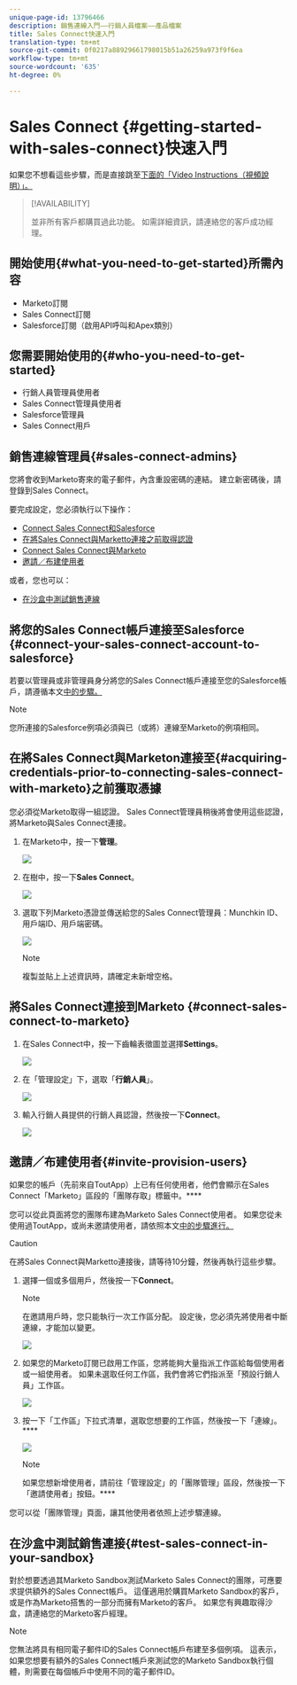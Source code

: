 ```yaml
---
unique-page-id: 13796466
description: 銷售連線入門——行銷人員檔案——產品檔案
title: Sales Connect快速入門
translation-type: tm+mt
source-git-commit: 0f0217a88929661798015b51a26259a973f9f6ea
workflow-type: tm+mt
source-wordcount: '635'
ht-degree: 0%

---
```



# Sales Connect {#getting-started-with-sales-connect}快速入門

如果您不想看這些步驟，而是直接跳至[下面的「Video Instructions（視頻說明）」。](#video)

>[!AVAILABILITY]
>
>並非所有客戶都購買過此功能。 如需詳細資訊，請連絡您的客戶成功經理。

## 開始使用{#what-you-need-to-get-started}所需內容

* Marketo訂閱
* Sales Connect訂閱
* Salesforce訂閱（啟用API呼叫和Apex類別）

## 您需要開始使用的{#who-you-need-to-get-started}

* 行銷人員管理員使用者
* Sales Connect管理員使用者
* Salesforce管理員
* Sales Connect用戶

## 銷售連線管理員{#sales-connect-admins}

您將會收到Marketo寄來的電子郵件，內含重設密碼的連結。 建立新密碼後，請登錄到Sales Connect。

要完成設定，您必須執行以下操作：

* [Connect Sales Connect和Salesforce](#sfdc)
* [在將Sales Connect與Marketto連接之前取得認證](#acquire)
* [Connect Sales Connect與Marketo](#mkto)
* [邀請／布建使用者](#IPU)

或者，您也可以：

* [在沙盒中測試銷售連線](#sandbox)

## 將您的Sales Connect帳戶連接至Salesforce {#connect-your-sales-connect-account-to-salesforce}

若要以管理員或非管理員身分將您的Sales Connect帳戶連接至您的Salesforce帳戶，請遵循本文[中的步驟。](http://docs.marketo.com/x/JwDb)

>[!NOTE]
>
>您所連接的Salesforce例項必須與已（或將）連線至Marketo的例項相同。

## 在將Sales Connect與Marketon連接至{#acquiring-credentials-prior-to-connecting-sales-connect-with-marketo}之前獲取憑據

您必須從Marketo取得一組認證。 Sales Connect管理員稍後將會使用這些認證，將Marketo與Sales Connect連接。

1. 在Marketo中，按一下&#x200B;**管理**。

   ![](assets/one.png)

1. 在樹中，按一下&#x200B;**Sales Connect**。

   ![](assets/two.png)

1. 選取下列Marketo憑證並傳送給您的Sales Connect管理員：Munchkin ID、用戶端ID、用戶端密碼。

   ![](assets/3.jpg)

   >[!NOTE]
   >
   >複製並貼上上述資訊時，請確定未新增空格。

## 將Sales Connect連接到Marketo {#connect-sales-connect-to-marketo}

1. 在Sales Connect中，按一下齒輪表徵圖並選擇&#x200B;**Settings**。

   ![](assets/four.png)

1. 在「管理設定」下，選取「**行銷人員**」。

   ![](assets/eight.png)

1. 輸入行銷人員提供的行銷人員認證，然後按一下&#x200B;**Connect**。

   ![](assets/credentials.png)

## 邀請／布建使用者{#invite-provision-users}

如果您的帳戶（先前來自ToutApp）上已有任何使用者，他們會顯示在Sales Connect「Marketo」區段的「團隊存取」標籤中。****

您可以從此頁面將您的團隊布建為Marketo Sales Connect使用者。 如果您從未使用過ToutApp，或尚未邀請使用者，請依照本文[中的步驟進行。](http://docs.marketo.com/display/TOUT/Invite+Team+Members)

>[!CAUTION]
>
>在將Sales Connect與Marketto連接後，請等待10分鐘，然後再執行這些步驟。

1. 選擇一個或多個用戶，然後按一下&#x200B;**Connect**。

   >[!NOTE]
   >
   >在邀請用戶時，您只能執行一次工作區分配。 設定後，您必須先將使用者中斷連線，才能加以變更。

   ![](assets/users.png)

1. 如果您的Marketo訂閱已啟用工作區，您將能夠大量指派工作區給每個使用者或一組使用者。 如果未選取任何工作區，我們會將它們指派至「預設行銷人員」工作區。

   ![](assets/nine.jpg)

1. 按一下「工作區」下拉式清單，選取您想要的工作區，然後按一下「連線」。****

   ![](assets/ten.png)

   >[!NOTE]
   >
   >如果您想新增使用者，請前往「管理設定」的「團隊管理」區段，然後按一下「邀請使用者」按鈕。****

您可以從「團隊管理」頁面，讓其他使用者依照上述步驟連線。

## 在沙盒中測試銷售連接{#test-sales-connect-in-your-sandbox}

對於想要透過其Marketo Sandbox測試Marketo Sales Connect的團隊，可應要求提供額外的Sales Connect帳戶。 這僅適用於購買Marketo Sandbox的客戶，或是作為Marketo搭售的一部分而擁有Marketo的客戶。 如果您有興趣取得沙盒，請連絡您的Marketo客戶經理。

>[!NOTE]
>
>您無法將具有相同電子郵件ID的Sales Connect帳戶布建至多個例項。 這表示，如果您想要有額外的Sales Connect帳戶來測試您的Marketo Sandbox執行個體，則需要在每個帳戶中使用不同的電子郵件ID。
